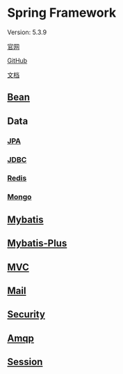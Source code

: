 # Spring Framework

Version: 5.3.9

[官网](https://spring.io)

[GitHub](https://github.com/spring-projects/spring-framework)

[文档](https://docs.spring.io/spring-framework/docs/current/reference/html/)

## [Bean](./bean)

## Data

### [JPA](./data/jpa)

### [JDBC](./data/jdbc)

### [Redis](./data/redis)

### [Mongo](./data/mongo)

## [Mybatis](./mybatis)

## [Mybatis-Plus](./mybatis-plus)

## [MVC](./mvc)

## [Mail](./mail)

## [Security](./security)

## [Amqp](./amqp)

## [Session](./session)
